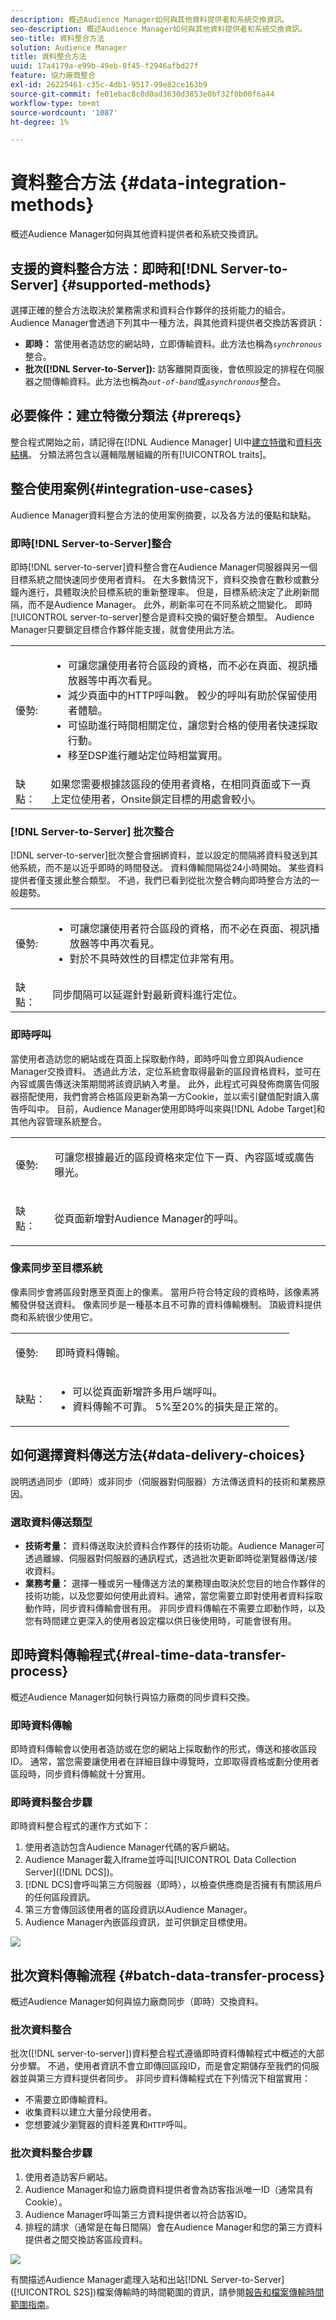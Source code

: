 ```yaml
---
description: 概述Audience Manager如何與其他資料提供者和系統交換資訊。
seo-description: 概述Audience Manager如何與其他資料提供者和系統交換資訊。
seo-title: 資料整合方法
solution: Audience Manager
title: 資料整合方法
uuid: 17a4179a-e99b-49eb-8f45-f2946afbd27f
feature: 協力廠商整合
exl-id: 26225461-c35c-4db1-9517-99e82ce163b9
source-git-commit: fe01ebac8c0d0ad3630d3853e0bf32f0b00f6a44
workflow-type: tm+mt
source-wordcount: '1087'
ht-degree: 1%

---
```


# 資料整合方法 {#data-integration-methods}

概述Audience Manager如何與其他資料提供者和系統交換資訊。

## 支援的資料整合方法：即時和[!DNL Server-to-Server] {#supported-methods}

選擇正確的整合方法取決於業務需求和資料合作夥伴的技術能力的組合。 Audience Manager會透過下列其中一種方法，與其他資料提供者交換訪客資訊：

* **即時：** 當使用者造訪您的網站時，立即傳輸資料。此方法也稱為&#x200B;*`synchronous`*&#x200B;整合。
* **批次([!DNL Server-to-Server]):** 訪客離開頁面後，會依照設定的排程在伺服器之間傳輸資料。此方法也稱為&#x200B;*`out-of-band`*&#x200B;或&#x200B;*`asynchronous`*&#x200B;整合。

## 必要條件：建立特徵分類法 {#prereqs}

整合程式開始之前，請記得在[!DNL Audience Manager] UI中[建立特徵](../features/traits/create-onboarded-rule-based-traits.md)和[資料夾結構](../features/traits/trait-storage.md#create-trait-storage-folder)。 分類法將包含以邏輯階層組織的所有[!UICONTROL traits]。

## 整合使用案例{#integration-use-cases}

Audience Manager資料整合方法的使用案例摘要，以及各方法的優點和缺點。

### 即時[!DNL Server-to-Server]整合

<!-- c_int_types_use_cases.xml -->

即時[!DNL server-to-server]資料整合會在Audience Manager伺服器與另一個目標系統之間快速同步使用者資料。 在大多數情況下，資料交換會在數秒或數分鐘內進行，具體取決於目標系統的重新整理率。 但是，目標系統決定了此刷新間隔，而不是Audience Manager。 此外，刷新率可在不同系統之間變化。 即時[!UICONTROL server-to-server]整合是資料交換的偏好整合類型。 Audience Manager只要鎖定目標合作夥伴能支援，就會使用此方法。

<table id="simpletable_5307DEC378E5486CB92A354287F33AD8"> 
 <tr class="strow">
  <td class="stentry"> <p>優勢: </p></td>
  <td class="stentry"> 
   <ul id="ul_F251AFF8A2FA49D0849E36D7FAE87DE7"> 
    <li id="li_1737EBB1AD8844BD87E736BB4D8080EF">可讓您讓使用者符合區段的資格，而不必在頁面、視訊播放器等中再次看見。 </li>
    <li id="li_1C1F346CB7BD40508AA5A6918C6B8514"> 減少頁面中的HTTP呼叫數。 較少的呼叫有助於保留使用者體驗。 </li>
    <li id="li_046BF4568B104F53A0E5372568C957CD">可協助進行時間相關定位，讓您對合格的使用者快速採取行動。 </li>
    <li id="li_70F7AB19AC5D4A9AB80216A2B05163B8">移至DSP進行離站定位時相當實用。 </li>
   </ul></td>
 </tr>
 <tr class="strow">
  <td class="stentry"> 缺點：</td>
  <td class="stentry"> 如果您需要根據該區段的使用者資格，在相同頁面或下一頁上定位使用者，Onsite鎖定目標的用處會較小。</td>
 </tr>
</table>

### [!DNL Server-to-Server] 批次整合

[!DNL server-to-server]批次整合會捆綁資料，並以設定的間隔將資料發送到其他系統，而不是以近乎即時的時間發送。 資料傳輸間隔從24小時開始。 某些資料提供者僅支援此整合類型。 不過，我們已看到從批次整合轉向即時整合方法的一般趨勢。

<table id="simpletable_6878241639114DE68E61A251486C6317"> 
 <tr class="strow">
  <td class="stentry"> <p>優勢: </p></td>
  <td class="stentry"> 
   <ul id="ul_1E9B48B06E764D3AB6F2D702EB4922DC"> 
    <li id="li_1CF0E018660347B3A5AF79160F74FBDB">可讓您讓使用者符合區段的資格，而不必在頁面、視訊播放器等中再次看見。 </li> 
    <li id="li_B6A9DF9C0D8B44A48F032F2FDB5B3956">對於不具時效性的目標定位非常有用。 </li>
   </ul></td>
 </tr>
 <tr class="strow">
  <td class="stentry"> 缺點：</td>
  <td class="stentry"> 同步間隔可以延遲針對最新資料進行定位。</td>
 </tr>
</table>

### 即時呼叫

當使用者造訪您的網站或在頁面上採取動作時，即時呼叫會立即與Audience Manager交換資料。 透過此方法，定位系統會取得最新的區段資格資料，並可在內容或廣告傳送決策期間將該資訊納入考量。 此外，此程式可與發佈商廣告伺服器搭配使用，我們會將合格區段更新為第一方Cookie，並以索引鍵值配對讀入廣告呼叫中。 目前，Audience Manager使用即時呼叫來與[!DNL Adobe Target]和其他內容管理系統整合。

<table> 
 <tr>
  <td> <p>優勢: </p></td>
  <td> <p> 可讓您根據最近的區段資格來定位下一頁、內容區域或廣告曝光。 </p></td> 
 </tr> 
 <tr>
  <td> <p>缺點： </p></td>
  <td> <p>從頁面新增對Audience Manager的呼叫。</p></td>
 </tr> 
</table>


### 像素同步至目標系統

像素同步會將區段對應至頁面上的像素。 當用戶符合特定段的資格時，該像素將觸發併發送資料。 像素同步是一種基本且不可靠的資料傳輸機制。 頂級資料提供商和系統很少使用它。

<table id="simpletable_39E4CD139CCF4417842AA28CDFFB6EB1"> 
 <tr class="strow">
  <td class="stentry"> <p>優勢: </p></td>
  <td class="stentry"> <p> 即時資料傳輸。 </p></td> 
 </tr> 
 <tr class="strow">
  <td class="stentry"> <p>缺點： </p></td>
  <td class="stentry"> 
   <ul id="ul_5217EDC82434401493C2C96823C068E9"> 
    <li id="li_26EB0458CA1844908C005A47F55E50AC">可以從頁面新增許多用戶端呼叫。 </li>
    <li id="li_CD91F3DC92F2429293787D61506E5E04">資料傳輸不可靠。 5%至20%的損失是正常的。 </li>
   </ul></td>
 </tr> 
</table>

## 如何選擇資料傳送方法{#data-delivery-choices}

說明透過同步（即時）或非同步（伺服器對伺服器）方法傳送資料的技術和業務原因。

<!-- c_int_delivery_choices.xml -->

### 選取資料傳送類型

* **技術考量：** 資料傳送取決於資料合作夥伴的技術功能。Audience Manager可透過離線、伺服器對伺服器的通訊程式，透過批次更新即時從瀏覽器傳送/接收資料。
* **業務考量：** 選擇一種或另一種傳送方法的業務理由取決於您目的地合作夥伴的技術功能，以及您要如何使用此資料。通常，當您需要立即對使用者資料採取動作時，同步資料傳輸會很有用。 非同步資料傳輸在不需要立即動作時，以及您有時間建立更深入的使用者設定檔以供日後使用時，可能會很有用。

## 即時資料傳輸程式{#real-time-data-transfer-process}

概述Audience Manager如何執行與協力廠商的同步資料交換。

### 即時資料傳輸

<!-- c_int_overview_sync.xml -->

即時資料傳輸會以使用者造訪或在您的網站上採取動作的形式，傳送和接收區段ID。 通常，當您需要讓使用者在詳細目錄中導覽時，立即取得資格或劃分使用者區段時，同步資料傳輸就十分實用。

### 即時資料整合步驟

即時資料整合程式的運作方式如下：

1. 使用者造訪包含Audience Manager代碼的客戶網站。
1. Audience Manager載入Iframe並呼叫[!UICONTROL Data Collection Server]([!DNL DCS])。
1. [!DNL DCS]會呼叫第三方伺服器（即時），以檢查供應商是否擁有有關該用戶的任何區段資訊。
1. 第三方會傳回該使用者的區段資訊以Audience Manager。
1. Audience Manager內嵌區段資訊，並可供鎖定目標使用。

![](assets/rt_reduce70.png)

## 批次資料傳輸流程 {#batch-data-transfer-process}

概述Audience Manager如何與協力廠商同步（即時）交換資料。

### 批次資料整合

<!-- c_int_overview_async.xml -->

批次([!DNL server-to-server])資料整合程式遵循即時資料傳輸程式中概述的大部分步驟。 不過，使用者資訊不會立即傳回區段ID，而是會定期儲存至我們的伺服器並與第三方資料提供者同步。 非同步資料傳輸程式在下列情況下相當實用：

* 不需要立即傳輸資料。
* 收集資料以建立大量分段使用者。
* 您想要減少瀏覽器的資料差異和`HTTP`呼叫。

### 批次資料整合步驟

1. 使用者造訪客戶網站。
1. Audience Manager和協力廠商資料提供者會為訪客指派唯一ID（通常具有Cookie）。
1. Audience Manager呼叫第三方資料提供者以符合訪客ID。
1. 排程的請求（通常是在每日間隔）會在Audience Manager和您的第三方資料提供者之間交換訪客區段資料。

![](assets/s2s_70.png)

有關描述Audience Manager處理入站和出站[!DNL Server-to-Server]([!UICONTROL S2S])檔案傳輸時的時間範圍的資訊，請參閱[報告和檔案傳輸時間範圍指南](../reference/reporting-file-transfer-timeframe.md)。
